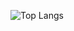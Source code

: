 ![Top Langs](https://github-readme-stats.vercel.app/api/top-langs/?username=pappouth&layout=compact&langs_count=20&card_width=700)
